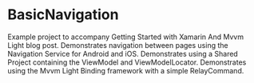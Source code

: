 # BasicNavigation
Example project to accompany Getting Started with Xamarin And Mvvm Light blog post.
Demonstrates navigation between pages using the Navigation Service for Android and iOS.
Demonstrates using a Shared Project containing the ViewModel and ViewModelLocator.
Demonstrates using the Mvvm Light Binding framework with a simple RelayCommand.
